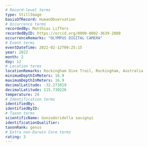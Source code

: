 ```yaml
---
# Record-level terms
type: StillImage
basisOfRecord: HumanObservation
# Occurrence terms
recordedBy: Matthias Liffers
recordedByID: https://orcid.org/0000-0002-3639-2080
occurrenceRemarks: "OLYMPUS DIGITAL CAMERA"
# Event terms
eventDateTime: 2022-02-12T09:25:15
year: 2022
month: 2
day: 12
# Location terms
locationRemarks: Rockingham Dive Trail, Rockingham, Australia
minimumDepthInMeters: 16.9
maximumDepthInMeters: 16.9
decimalLatitude: -32.273019
decimalLatitude: 115.730226
temperature: 24
# Identification terms
identifiedBy: 
identifiedByID: 
# Taxon terms
scientificName: Goniodoridella savignyi
identificationQualifier: 
taxonRank: genus
# Extra non-Darwin Core terms
rating: 3
---
```

